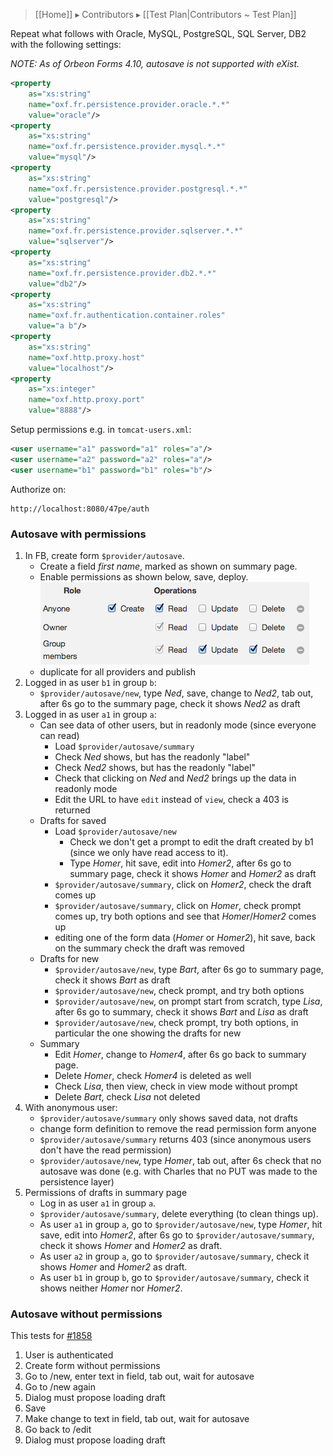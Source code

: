> [[Home]] ▸ Contributors ▸ [[Test Plan|Contributors ~ Test Plan]]

Repeat what follows with Oracle, MySQL, PostgreSQL, SQL Server, DB2 with the following settings:

*NOTE: As of Orbeon Forms 4.10, autosave is not supported with eXist.*

```xml
<property
    as="xs:string"
    name="oxf.fr.persistence.provider.oracle.*.*"
    value="oracle"/>
<property
    as="xs:string"
    name="oxf.fr.persistence.provider.mysql.*.*"
    value="mysql"/>
<property
    as="xs:string"
    name="oxf.fr.persistence.provider.postgresql.*.*"
    value="postgresql"/>
<property
    as="xs:string"
    name="oxf.fr.persistence.provider.sqlserver.*.*"
    value="sqlserver"/>
<property
    as="xs:string"
    name="oxf.fr.persistence.provider.db2.*.*"
    value="db2"/>
<property 
    as="xs:string"  
    name="oxf.fr.authentication.container.roles" 
    value="a b"/>
<property 
    as="xs:string"  
    name="oxf.http.proxy.host"                   
    value="localhost"/>
<property 
    as="xs:integer" 
    name="oxf.http.proxy.port"                   
    value="8888"/>
```

Setup permissions e.g. in `tomcat-users.xml`:

```xml
<user username="a1" password="a1" roles="a"/>
<user username="a2" password="a2" roles="a"/>
<user username="b1" password="b1" roles="b"/>
```

Authorize on:

    http://localhost:8080/47pe/auth

### Autosave with permissions

1. In FB, create form `$provider/autosave`.
    - Create a field *first name*, marked as shown on summary page.
    - Enable permissions as shown below, save, deploy.  
        ![Permissions dialog](images/test-permissions.png)
    - duplicate for all providers and publish
2. Logged in as user `b1` in group `b`:
    - `$provider/autosave/new`, type *Ned*, save, change to *Ned2*, tab out, after 6s go to the summary page, check it shows *Ned2* as draft
3. Logged in as user `a1` in group `a`:
    - Can see data of other users, but in readonly mode (since everyone can read)
        - Load `$provider/autosave/summary`
        - Check *Ned* shows, but has the readonly "label"
        - Check *Ned2* shows, but has the readonly "label"
        - Check that clicking on *Ned* and *Ned2* brings up the data in readonly mode
        - Edit the URL to have `edit` instead of `view`, check a 403 is returned
    - Drafts for saved
        - Load `$provider/autosave/new`
            - Check we don't get a prompt to edit the draft created by b1 (since we only have read access to it).
            - Type *Homer*, hit save, edit into *Homer2*, after 6s go to summary page, check it shows *Homer* and *Homer2* as draft
        - `$provider/autosave/summary`, click on *Homer2*, check the draft comes up
        - `$provider/autosave/summary`, click on *Homer*, check prompt comes up, try both options and see that *Homer*/*Homer2* comes up
        - editing one of the form data (*Homer* or *Homer2*), hit save, back on the summary check the draft was removed
    - Drafts for new
        - `$provider/autosave/new`, type *Bart*, after 6s go to summary page, check it shows *Bart* as draft
        - `$provider/autosave/new`, check prompt, and try both options
        - `$provider/autosave/new`, on prompt start from scratch, type *Lisa*, after 6s go to summary, check it shows *Bart* and *Lisa* as draft
        - `$provider/autosave/new`, check prompt, try both options, in particular the one showing the drafts for new
    - Summary
        - Edit *Homer*, change to *Homer4*, after 6s go back to summary page.
        - Delete *Homer*, check *Homer4* is deleted as well
        - Check *Lisa*, then view, check in view mode without prompt
        - Delete *Bart*, check *Lisa* not deleted
4. With anonymous user:
    - `$provider/autosave/summary` only shows saved data, not drafts
    - change form definition to remove the read permission form anyone
    - `$provider/autosave/summary` returns 403 (since anonymous users don't have the read permission)
    - `$provider/autosave/new`, type *Homer*, tab out, after 6s check that no autosave was done (e.g. with Charles that no PUT was made to the persistence layer)
5. Permissions of drafts in summary page
    - Log in as user `a1` in group `a`.
    - `$provider/autosave/summary`, delete everything (to clean things up).
    - As user `a1` in group `a`, go to `$provider/autosave/new`, type *Homer*, hit save, edit into *Homer2*, after 6s go to `$provider/autosave/summary`, check it shows *Homer* and *Homer2* as draft.
    - As user `a2` in group `a`, go to `$provider/autosave/summary`, check it shows *Homer* and *Homer2* as draft.
    - As user `b1` in group `b`, go to `$provider/autosave/summary`, check it shows neither *Homer* nor *Homer2*.

### Autosave without permissions

This tests for [#1858](https://github.com/orbeon/orbeon-forms/issues/1858)

1. User is authenticated
1. Create form without permissions
1. Go to /new, enter text in field, tab out, wait for autosave
1. Go to /new again
1. Dialog must propose loading draft
1. Save
1. Make change to text in field, tab out, wait for autosave
1. Go back to /edit
1. Dialog must propose loading draft
